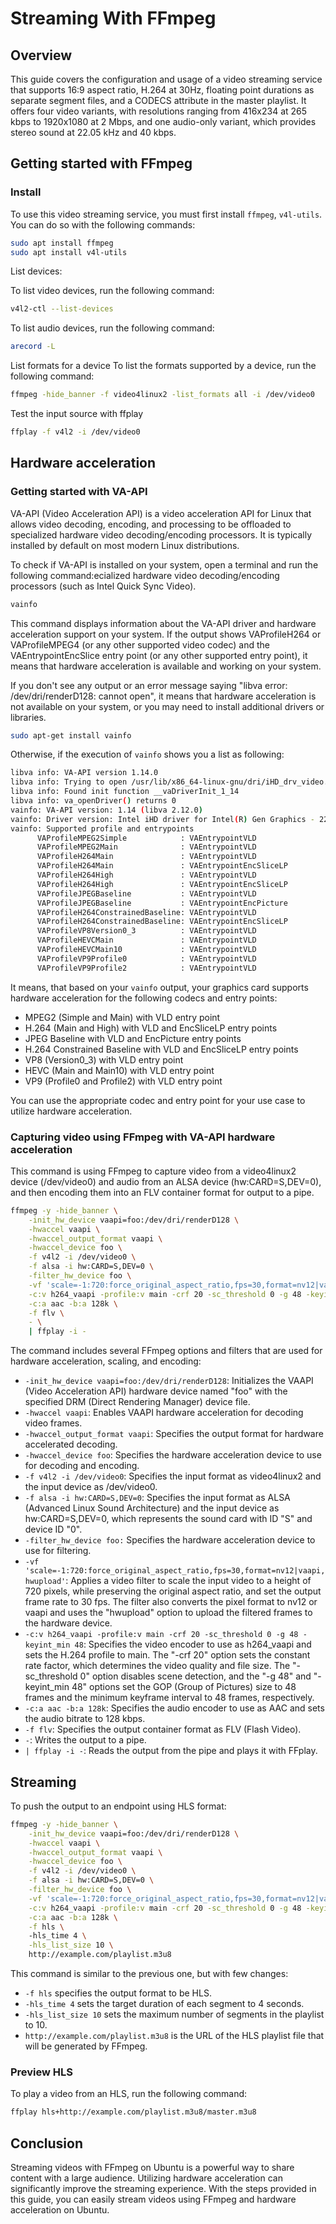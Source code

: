 # Streaming With FFmpeg

## Overview

This guide covers the configuration and usage of a video streaming service that supports 16:9 aspect ratio, H.264 at 30Hz, floating point durations as separate segment files, and a CODECS attribute in the master playlist. It offers four video variants, with resolutions ranging from 416x234 at 265 kbps to 1920x1080 at 2 Mbps, and one audio-only variant, which provides stereo sound at 22.05 kHz and 40 kbps.

## Getting started with FFmpeg

### Install

To use this video streaming service, you must first install `ffmpeg`, `v4l-utils`. You can do so with the following commands:

```sh
sudo apt install ffmpeg
sudo apt install v4l-utils
```

List devices:

To list video devices, run the following command:

```sh
v4l2-ctl --list-devices
```

To list audio devices, run the following command:

```sh
arecord -L
```

List formats for a device
To list the formats supported by a device, run the following command:

```sh
ffmpeg -hide_banner -f video4linux2 -list_formats all -i /dev/video0
```

Test the input source with ffplay

```sh
ffplay -f v4l2 -i /dev/video0
```

## Hardware acceleration

### Getting started with VA-API

VA-API (Video Acceleration API) is a video acceleration API for Linux that allows video decoding, encoding, and processing to be offloaded to specialized hardware video decoding/encoding processors. It is typically installed by default on most modern Linux distributions.

To check if VA-API is installed on your system, open a terminal and run the following command:ecialized hardware video decoding/encoding processors (such as Intel Quick Sync Video).

```sh
vainfo
```

This command displays information about the VA-API driver and hardware acceleration support on your system. If the output shows VAProfileH264 or VAProfileMPEG4 (or any other supported video codec) and the VAEntrypointEncSlice entry point (or any other supported entry point), it means that hardware acceleration is available and working on your system.

If you don't see any output or an error message saying "libva error: /dev/dri/renderD128: cannot open", it means that hardware acceleration is not available on your system, or you may need to install additional drivers or libraries.

```sh
sudo apt-get install vainfo
```

Otherwise, if the execution of `vainfo` shows you a list as following:

```sh
libva info: VA-API version 1.14.0
libva info: Trying to open /usr/lib/x86_64-linux-gnu/dri/iHD_drv_video.so
libva info: Found init function __vaDriverInit_1_14
libva info: va_openDriver() returns 0
vainfo: VA-API version: 1.14 (libva 2.12.0)
vainfo: Driver version: Intel iHD driver for Intel(R) Gen Graphics - 22.3.1 ()
vainfo: Supported profile and entrypoints
      VAProfileMPEG2Simple            : VAEntrypointVLD
      VAProfileMPEG2Main              : VAEntrypointVLD
      VAProfileH264Main               : VAEntrypointVLD
      VAProfileH264Main               : VAEntrypointEncSliceLP
      VAProfileH264High               : VAEntrypointVLD
      VAProfileH264High               : VAEntrypointEncSliceLP
      VAProfileJPEGBaseline           : VAEntrypointVLD
      VAProfileJPEGBaseline           : VAEntrypointEncPicture
      VAProfileH264ConstrainedBaseline: VAEntrypointVLD
      VAProfileH264ConstrainedBaseline: VAEntrypointEncSliceLP
      VAProfileVP8Version0_3          : VAEntrypointVLD
      VAProfileHEVCMain               : VAEntrypointVLD
      VAProfileHEVCMain10             : VAEntrypointVLD
      VAProfileVP9Profile0            : VAEntrypointVLD
      VAProfileVP9Profile2            : VAEntrypointVLD

```

It means, that based on your `vainfo` output, your graphics card supports hardware acceleration for the following codecs and entry points:

- MPEG2 (Simple and Main) with VLD entry point
- H.264 (Main and High) with VLD and EncSliceLP entry points
- JPEG Baseline with VLD and EncPicture entry points
- H.264 Constrained Baseline with VLD and EncSliceLP entry points
- VP8 (Version0_3) with VLD entry point
- HEVC (Main and Main10) with VLD entry point
- VP9 (Profile0 and Profile2) with VLD entry point

You can use the appropriate codec and entry point for your use case to utilize hardware acceleration.

### Capturing video using FFmpeg with VA-API hardware acceleration

This command is using FFmpeg to capture video from a video4linux2 device (/dev/video0) and audio from an ALSA device (hw:CARD=S,DEV=0), and then encoding them into an FLV container format for output to a pipe.

```sh
ffmpeg -y -hide_banner \
    -init_hw_device vaapi=foo:/dev/dri/renderD128 \
    -hwaccel vaapi \
    -hwaccel_output_format vaapi \
    -hwaccel_device foo \
    -f v4l2 -i /dev/video0 \
    -f alsa -i hw:CARD=S,DEV=0 \
    -filter_hw_device foo \
    -vf 'scale=-1:720:force_original_aspect_ratio,fps=30,format=nv12|vaapi,hwupload' \
    -c:v h264_vaapi -profile:v main -crf 20 -sc_threshold 0 -g 48 -keyint_min 48 \
    -c:a aac -b:a 128k \
    -f flv \
    - \
    | ffplay -i -
```

The command includes several FFmpeg options and filters that are used for hardware acceleration, scaling, and encoding:

- `-init_hw_device vaapi=foo:/dev/dri/renderD128`: Initializes the VAAPI (Video Acceleration API) hardware device named "foo" with the specified DRM (Direct Rendering Manager) device file.
- `-hwaccel vaapi`: Enables VAAPI hardware acceleration for decoding video frames.
- `-hwaccel_output_format vaapi`: Specifies the output format for hardware accelerated decoding.
- `-hwaccel_device foo`: Specifies the hardware acceleration device to use for decoding and encoding.
- `-f v4l2 -i /dev/video0`: Specifies the input format as video4linux2 and the input device as /dev/video0.
- `-f alsa -i hw:CARD=S,DEV=0`: Specifies the input format as ALSA (Advanced Linux Sound Architecture) and the input device as hw:CARD=S,DEV=0, which represents the sound card with ID "S" and device ID "0".
- `-filter_hw_device foo:` Specifies the hardware acceleration device to use for filtering.
- `-vf 'scale=-1:720:force_original_aspect_ratio,fps=30,format=nv12|vaapi,hwupload'`: Applies a video filter to scale the input video to a height of 720 pixels, while preserving the original aspect ratio, and set the output frame rate to 30 fps. The filter also converts the pixel format to nv12 or vaapi and uses the "hwupload" option to upload the filtered frames to the hardware device.
- `-c:v h264_vaapi -profile:v main -crf 20 -sc_threshold 0 -g 48 -keyint_min 48`: Specifies the video encoder to use as h264_vaapi and sets the H.264 profile to main. The "-crf 20" option sets the constant rate factor, which determines the video quality and file size. The "-sc_threshold 0" option disables scene detection, and the "-g 48" and "-keyint_min 48" options set the GOP (Group of Pictures) size to 48 frames and the minimum keyframe interval to 48 frames, respectively.
- `-c:a aac -b:a 128k`: Specifies the audio encoder to use as AAC and sets the audio bitrate to 128 kbps.
- `-f flv`: Specifies the output container format as FLV (Flash Video).
- `-`: Writes the output to a pipe.
- `| ffplay -i -`: Reads the output from the pipe and plays it with FFplay.

## Streaming

To push the output to an endpoint using HLS format:

```sh
ffmpeg -y -hide_banner \
    -init_hw_device vaapi=foo:/dev/dri/renderD128 \
    -hwaccel vaapi \
    -hwaccel_output_format vaapi \
    -hwaccel_device foo \
    -f v4l2 -i /dev/video0 \
    -f alsa -i hw:CARD=S,DEV=0 \
    -filter_hw_device foo \
    -vf 'scale=-1:720:force_original_aspect_ratio,fps=30,format=nv12|vaapi,hwupload' \
    -c:v h264_vaapi -profile:v main -crf 20 -sc_threshold 0 -g 48 -keyint_min 48 \
    -c:a aac -b:a 128k \
    -f hls \ 
    -hls_time 4 \
    -hls_list_size 10 \
    http://example.com/playlist.m3u8
```

This command is similar to the previous one, but with few changes:

- `-f hls` specifies the output format to be HLS.
- `-hls_time 4` sets the target duration of each segment to 4 seconds.
- `-hls_list_size 10` sets the maximum number of segments in the playlist to 10.
- `http://example.com/playlist.m3u8` is the URL of the HLS playlist file that will be generated by FFmpeg.

### Preview HLS

To play a video from an HLS, run the following command:

```sh
ffplay hls+http://example.com/playlist.m3u8/master.m3u8
```

## Conclusion

Streaming videos with FFmpeg on Ubuntu is a powerful way to share content with a large audience. Utilizing hardware acceleration can significantly improve the streaming experience. With the steps provided in this guide, you can easily stream videos using FFmpeg and hardware acceleration on Ubuntu.
